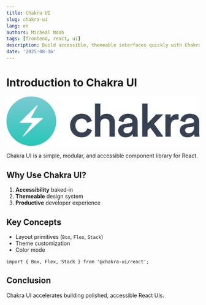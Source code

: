 ```yaml
---
title: Chakra UI
slug: chakra-ui
lang: en
authors: Micheal Ndoh
tags: [frontend, react, ui]
description: Build accessible, themeable interfaces quickly with Chakra UI’s component primitives and theming system.
date: '2025-08-16'
---
```


# Introduction to Chakra UI

![Chakra UI](https://raw.githubusercontent.com/chakra-ui/chakra-ui/main/logo/logo-colored@2x.png)

Chakra UI is a simple, modular, and accessible component library for React.

## Why Use Chakra UI?

1. **Accessibility** baked‑in
2. **Themeable** design system
3. **Productive** developer experience

## Key Concepts

- Layout primitives (`Box`, `Flex`, `Stack`)
- Theme customization
- Color mode

```tsx
import { Box, Flex, Stack } from '@chakra-ui/react';
```

## Conclusion

Chakra UI accelerates building polished, accessible React UIs. 
